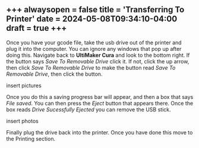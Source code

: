+++
alwaysopen = false
title = 'Transferring To Printer'
date = 2024-05-08T09:34:10-04:00
draft = true
+++
---

Once you have your gcode file, take the usb drive out of the printer and plug it into the computer. You can ignore any windows that pop up after doing this. Navigate back to **UltiMaker Cura** and look to the bottom right. If the button says *Save To Removable Drive* click it. If not, click the up arrow, then click *Save To Removable Drive* to make the button read *Save To Removable Drive*, then click the button.

insert pictures

Once you do this a saving progress bar will appear, and then a box that says *File saved*. You can then press the *Eject* button that appears there. Once the box reads *Drive Sucessfully Ejected* you can remove the USB stick.

insert photos

Finally plug the drive back into the printer. Once you have done this move to the Printing section.



